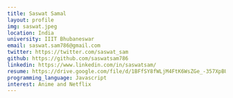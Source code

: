 ```yaml
---
title: Saswat Samal
layout: profile
img: saswat.jpeg
location: India
university: IIIT Bhubaneswar
email: saswat.sam786@gmail.com
twitter: https://twitter.com/saswat_sam
github: https://github.com/saswatsam786
linkedin: https://www.linkedin.com/in/saswatsam/
resume: https://drive.google.com/file/d/1BFfSY8fWLjM4FtK6WsZGe_-357XpBUHS/view
programming_language: Javascript
interest: Anime and Netflix
---
```

